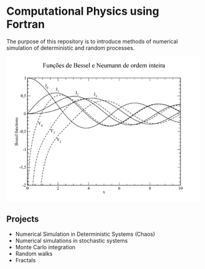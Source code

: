 # Computational Physics using Fortran

The purpose of this repository is to introduce methods of numerical simulation of deterministic and random processes.

![screenshot](FBeN.png)

## Projects

* Numerical Simulation in Deterministic Systems (Chaos)
* Numerical simulations in stochastic systems
* Monte Carlo integration
* Random walks
* Fractals